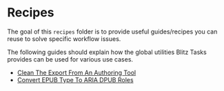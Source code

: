 # Recipes

The goal of this `recipes` folder is to provide useful guides/recipes you can reuse to solve specific workflow issues.

The following guides should explain how the global utilities Blitz Tasks provides can be used for various use cases.

- [Clean The Export From An Authoring Tool](clean-output.md)
- [Convert EPUB Type To ARIA DPUB Roles](epubtype2aria.md)